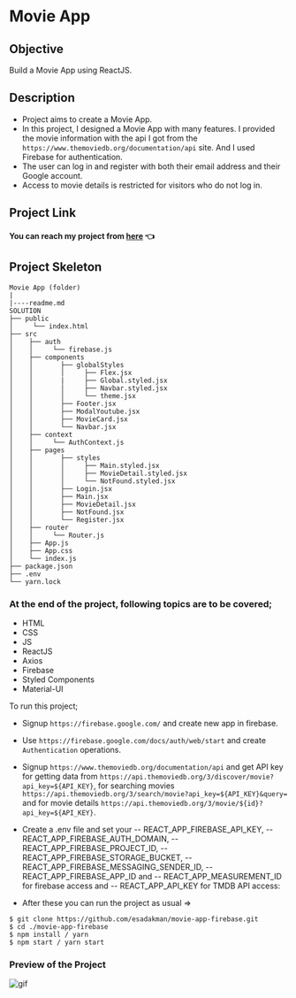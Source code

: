 # Movie App

## Objective

Build a Movie App using ReactJS.

## Description

- Project aims to create a Movie App.
- In this project, I designed a Movie App with many features. I provided the movie information with the api I got from the `https://www.themoviedb.org/documentation/api` site. And I used Firebase for authentication.
- The user can log in and register with both their email address and their Google account.
- Access to movie details is restricted for visitors who do not log in.

## Project Link

#### You can reach my project from [here](https://firebase-movie-app-tmdb.netlify.app/) 👈

## Project Skeleton

```
Movie App (folder)
|
|----readme.md
SOLUTION
├── public
│     └── index.html
├── src
│    ├── auth
│    │     └── firebase.js
│    ├── components
│    │       ├── globalStyles
│    │       │     ├── Flex.jsx
│    │       |     ├── Global.styled.jsx
│    │       │     ├── Navbar.styled.jsx
│    │       │     └── theme.jsx
│    │       ├── Footer.jsx
│    │       ├── ModalYoutube.jsx
│    │       ├── MovieCard.jsx
│    │       └── Navbar.jsx
│    ├── context
│    │     └── AuthContext.js
│    ├── pages
│    │       ├── styles
│    │       │     ├── Main.styled.jsx
│    │       │     ├── MovieDetail.styled.jsx
│    │       │     └── NotFound.styled.jsx
│    │       ├── Login.jsx
│    │       ├── Main.jsx
│    │       ├── MovieDetail.jsx
│    │       ├── NotFound.jsx
│    │       └── Register.jsx
│    ├── router
│    │     └── Router.js
│    ├── App.js
│    ├── App.css
│    └── index.js
├── package.json
├── .env
└── yarn.lock
```

### At the end of the project, following topics are to be covered;

- HTML
- CSS
- JS
- ReactJS
- Axios
- Firebase
- Styled Components
- Material-UI

To run this project;

- Signup `https://firebase.google.com/` and create new app in firebase.
- Use `https://firebase.google.com/docs/auth/web/start` and create `Authentication` operations.
- Signup `https://www.themoviedb.org/documentation/api` and get API key for getting data from `https://api.themoviedb.org/3/discover/movie?api_key=${API_KEY}`, for searching movies `https://api.themoviedb.org/3/search/movie?api_key=${API_KEY}&query=` and for movie details `https://api.themoviedb.org/3/movie/${id}?api_key=${API_KEY}`.
- Create a .env file and set your
  -- REACT_APP_FIREBASE_API_KEY,
  -- REACT_APP_FIREBASE_AUTH_DOMAIN,
  -- REACT_APP_FIREBASE_PROJECT_ID,
  -- REACT_APP_FIREBASE_STORAGE_BUCKET,
  -- REACT_APP_FIREBASE_MESSAGING_SENDER_ID,
  -- REACT_APP_FIREBASE_APP_ID and
  -- REACT_APP_MEASUREMENT_ID for firebase access and
  -- REACT_APP_API_KEY for TMDB API access:

- After these you can run the project as usual =>

```
$ git clone https://github.com/esadakman/movie-app-firebase.git
$ cd ./movie-app-firebase
$ npm install / yarn
$ npm start / yarn start
```

### Preview of the Project

<img  src="./src/assets/movie.gif" alt="gif"  />
